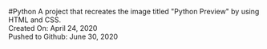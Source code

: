 #Python
A project that recreates the image titled "Python Preview" by using HTML and CSS.\
Created On: April 24, 2020\
Pushed to Github: June 30, 2020